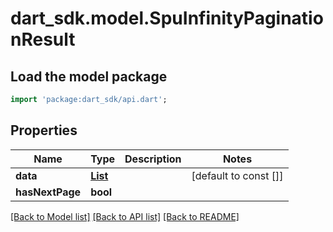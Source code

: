 # dart_sdk.model.SpuInfinityPaginationResult

## Load the model package
```dart
import 'package:dart_sdk/api.dart';
```

## Properties
Name | Type | Description | Notes
------------ | ------------- | ------------- | -------------
**data** | [**List<SPU>**](SPU.md) |  | [default to const []]
**hasNextPage** | **bool** |  | 

[[Back to Model list]](../README.md#documentation-for-models) [[Back to API list]](../README.md#documentation-for-api-endpoints) [[Back to README]](../README.md)


